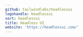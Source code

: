 ```yaml
---
github: tailwindlabs/headlessui
logohandle: headlessui
sort: headlessui
title: Headless UI
website: 'https://headlessui.com/'
---
```

